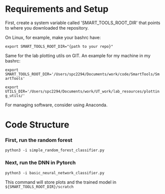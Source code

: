 
# Requirements and Setup

First, create a system variable called 'SMART_TOOLS_ROOT_DIR' that points to where
you downloaded the repository.

On Linux, for example, make your bashrc have:

`export SMART_TOOLS_ROOT_DIR="{path to your repo}"`

Same for the lab plotting utils on GIT. An example for my machine in my bashrc:

`export SMART_TOOLS_ROOT_DIR='/Users/spc2294/Documents/work/code/SmartTools/SmartTools'`

`export UTILS_DIR='/Users/spc2294/Documents/work/UT_work/lab_resources/plotting_utils/'`

For managing software, consider using Anaconda.

# Code Structure

### First, run the random forest
`python3 -i simple_random_forest_classifier.py`

### Next, run the DNN in Pytorch

`python3 -i basic_neural_network_classifier.py`

This command will store plots and the trained model in `${SMART_TOOLS_ROOT_DIR}/scratch`


